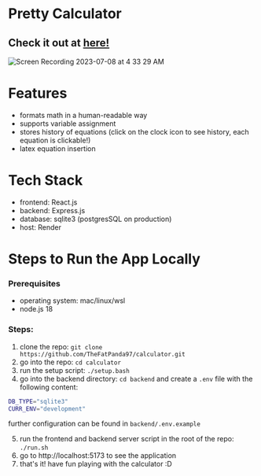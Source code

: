 # Pretty Calculator

## Check it out at [here!](https://calculator.shawnhu.com/)

![Screen Recording 2023-07-08 at 4 33 29 AM](https://github.com/TheFatPanda97/calculator/assets/36747253/7daeaaa7-1e6f-451c-bbea-5660f8e2d730)

# Features

- formats math in a human-readable way
- supports variable assignment
- stores history of equations (click on the clock icon to see history, each equation is clickable!)
- latex equation insertion

# Tech Stack

- frontend: React.js
- backend: Express.js
- database: sqlite3 (postgresSQL on production)
- host: Render

# Steps to Run the App Locally

### Prerequisites

- operating system: mac/linux/wsl
- node.js 18

### Steps:

1. clone the repo: `git clone https://github.com/TheFatPanda97/calculator.git`
2. go into the repo: `cd calculator`
3. run the setup script: `./setup.bash`
4. go into the backend directory: `cd backend` and create a `.env` file with the following content:

```bash
DB_TYPE="sqlite3"
CURR_ENV="development"
```

further configuration can be found in `backend/.env.example`

5. run the frontend and backend server script in the root of the repo: `./run.sh`
6. go to http://localhost:5173 to see the application
7. that's it! have fun playing with the calculator :D